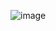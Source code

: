 ![image](https://user-images.githubusercontent.com/43394670/173654562-551391d1-e073-4c6c-a368-7142bdf4bcd6.png)
